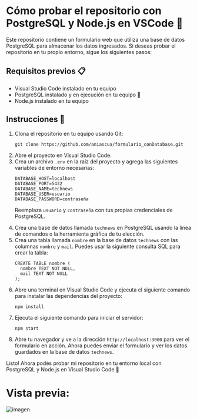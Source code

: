 <h1>Cómo probar el repositorio con PostgreSQL y Node.js en VSCode 🚀</h1>
<p>Este repositorio contiene un formulario web que utiliza una base de datos PostgreSQL para almacenar los datos ingresados. Si deseas probar el repositorio en tu propio entorno, sigue los siguientes pasos:</p>
<h2>Requisitos previos 📋</h2>
<ul>
  <li>Visual Studio Code instalado en tu equipo </li>
  <li>PostgreSQL instalado y en ejecución en tu equipo 🐘</li>
  <li>Node.js instalado en tu equipo </li>
</ul>
<h2>Instrucciones 📝</h2>
<ol>
  <li>Clona el repositorio en tu equipo usando Git:</li>
  <pre><code>git clone https://github.com/aniascua/formulario_conDatabase.git</code></pre>
  <li>Abre el proyecto en Visual Studio Code.</li>
  <li>Crea un archivo <code>.env</code> en la raíz del proyecto y agrega las siguientes variables de entorno necesarias:</li>
  <pre><code>DATABASE_HOST=localhost
DATABASE_PORT=5432
DATABASE_NAME=technews
DATABASE_USER=usuario
DATABASE_PASSWORD=contraseña</code></pre>
  <p>Reemplaza <code>usuario</code> y <code>contraseña</code> con tus propias credenciales de PostgreSQL.</p>
  <li>Crea una base de datos llamada <code>technews</code> en PostgreSQL usando la línea de comandos o la herramienta gráfica de tu elección.</li>
  <li>Crea una tabla llamada <code>nombre</code> en la base de datos <code>technews</code> con las columnas <code>nombre</code> y <code>mail</code>. Puedes usar la siguiente consulta SQL para crear la tabla:</li>
  <pre><code>CREATE TABLE nombre (
  nombre TEXT NOT NULL,
  mail TEXT NOT NULL
);</code></pre>
  <li>Abre una terminal en Visual Studio Code y ejecuta el siguiente comando para instalar las dependencias del proyecto:</li>
  <pre><code>npm install</code></pre>
  <li>Ejecuta el siguiente comando para iniciar el servidor:</li>
  <pre><code>npm start</code></pre>
  <li>Abre tu navegador y ve a la dirección <code>http://localhost:3000</code> para ver el formulario en acción. Ahora puedes enviar el formulario y ver los datos guardados en la base de datos <code>technews</code>.</li>
</ol>
<p>Listo! Ahora podés probar mi repositorio en tu entorno local con PostgreSQL y Node.js en Visual Studio Code 🎉</p>

<h1>Vista previa:</h1>

<img src="https://user-images.githubusercontent.com/83845164/235324167-f6ea63bd-0208-483a-a5b3-06eb4b7f4476.PNG" alt="imagen" style="max-width: 100%;">

